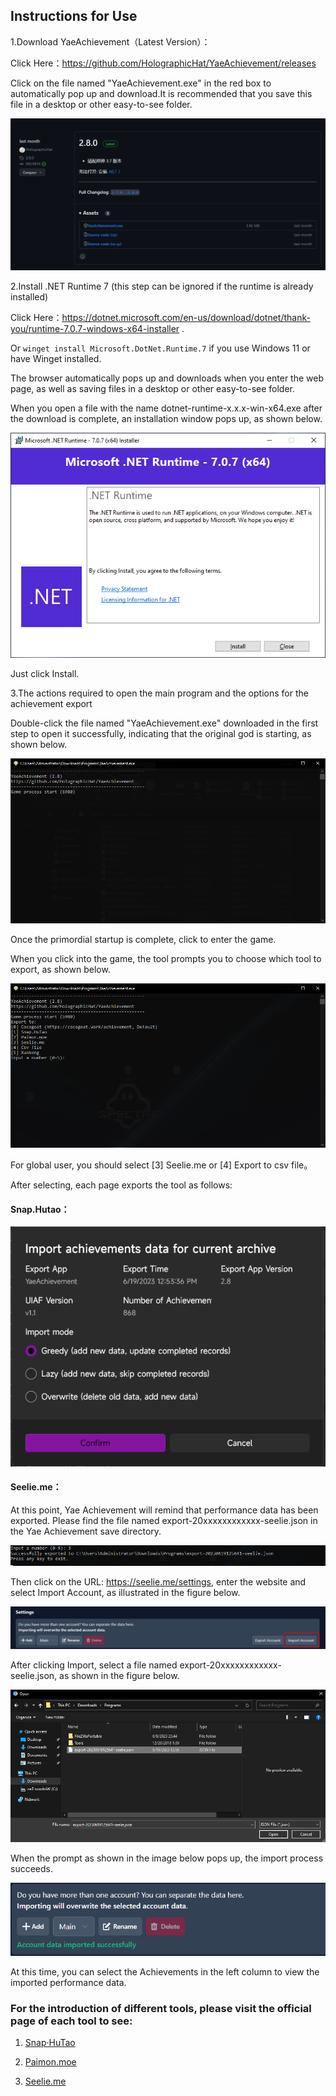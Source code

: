 ## Instructions for Use


1.Download YaeAchievement（Latest Version）：

Click Here：https://github.com/HolographicHat/YaeAchievement/releases

Click on the file named "YaeAchievement.exe" in the red box to automatically pop up and download.It is recommended that you save this file in a desktop or other easy-to-see folder.

![image](https://github.com/prpjzz/yae-markdown-en/blob/main/image/Guide1.png)

2.Install .NET Runtime 7 (this step can be ignored if the runtime is already installed)

Click Here：https://dotnet.microsoft.com/en-us/download/dotnet/thank-you/runtime-7.0.7-windows-x64-installer .

Or `winget install Microsoft.DotNet.Runtime.7` if you use Windows 11 or have Winget installed.

The browser automatically pops up and downloads when you enter the web page, as well as saving files in a desktop or other easy-to-see folder.

When you open a file with the name dotnet-runtime-x.x.x-win-x64.exe after the download is complete, an installation window pops up, as shown below.

![image](https://github.com/prpjzz/yae-markdown-en/blob/main/image/Guide2.png)

Just click Install.

3.The actions required to open the main program and the options for the achievement export

Double-click the file named "YaeAchievement.exe" downloaded in the first step to open it successfully, indicating that the original god is starting, as shown below.

![image](https://github.com/prpjzz/yae-markdown-en/blob/main/image/Guide3.png)

Once the primordial startup is complete, click to enter the game.

When you click into the game, the tool prompts you to choose which tool to export, as shown below.

![image](https://github.com/prpjzz/yae-markdown-en/blob/main/image/Guide4.png)

For global user, you should select [3] Seelie.me or  [4] Export to csv file。

After selecting, each page exports the tool as follows:

#### Snap.Hutao：

![image](https://github.com/prpjzz/yae-markdown-en/blob/main/image/Guide5.png)

#### Seelie.me：

At this point, Yae Achievement will remind that performance data has been exported. Please find the file named export-20xxxxxxxxxxxx-seelie.json in the Yae Achievement save directory.

![image](https://github.com/prpjzz/yae-markdown-en/blob/main/image/Guide6.png)

Then click on the URL: https://seelie.me/settings, enter the website and select Import Account, as illustrated in the figure below.

![image](https://github.com/prpjzz/yae-markdown-en/blob/main/image/Guide7.png)

After clicking Import, select a file named export-20xxxxxxxxxxxx-seelie.json, as shown in the figure below.

![image](https://github.com/prpjzz/yae-markdown-en/blob/main/image/Guide8.png)

When the prompt as shown in the image below pops up, the import process succeeds.

![image](https://github.com/prpjzz/yae-markdown-en/blob/main/image/Guide9.png)

At this time, you can select the Achievements in the left column to view the imported performance data.

### For the introduction of different tools, please visit the official page of each tool to see:

1. [Snap·HuTao](https://github.com/DGP-Studio/Snap.HuTao)

2. [Paimon.moe](https://paimon.moe/achievement/)

3. [Seelie.me](https://seelie.me/achievements)

